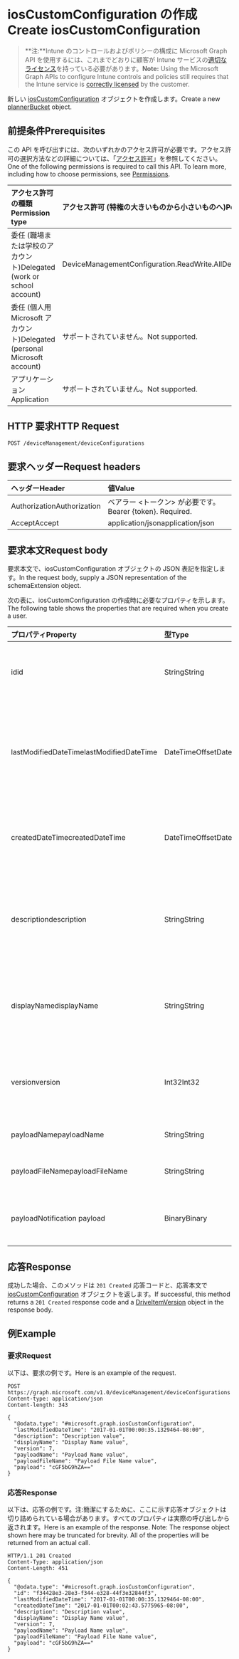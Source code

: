 # <a name="create-ioscustomconfiguration"></a><span data-ttu-id="73001-101">iosCustomConfiguration の作成</span><span class="sxs-lookup"><span data-stu-id="73001-101">Create iosCustomConfiguration</span></span>

> <span data-ttu-id="73001-102">**注:**Intune のコントロールおよびポリシーの構成に Microsoft Graph API を使用するには、これまでどおりに顧客が Intune サービスの[適切なライセンス](https://go.microsoft.com/fwlink/?linkid=839381)を持っている必要があります。</span><span class="sxs-lookup"><span data-stu-id="73001-102">**Note:** Using the Microsoft Graph APIs to configure Intune controls and policies still requires that the Intune service is [correctly licensed](https://go.microsoft.com/fwlink/?linkid=839381) by the customer.</span></span>

<span data-ttu-id="73001-103">新しい [iosCustomConfiguration](../resources/intune_deviceconfig_ioscustomconfiguration.md) オブジェクトを作成します。</span><span class="sxs-lookup"><span data-stu-id="73001-103">Create a new [plannerBucket](../resources/intune_deviceconfig_ioscustomconfiguration.md) object.</span></span>
## <a name="prerequisites"></a><span data-ttu-id="73001-104">前提条件</span><span class="sxs-lookup"><span data-stu-id="73001-104">Prerequisites</span></span>
<span data-ttu-id="73001-p101">この API を呼び出すには、次のいずれかのアクセス許可が必要です。アクセス許可の選択方法などの詳細については、「[アクセス許可](../../../concepts/permissions_reference.md)」を参照してください。</span><span class="sxs-lookup"><span data-stu-id="73001-p101">One of the following permissions is required to call this API. To learn more, including how to choose permissions, see [Permissions](../../../concepts/permissions_reference.md).</span></span>

|<span data-ttu-id="73001-107">アクセス許可の種類</span><span class="sxs-lookup"><span data-stu-id="73001-107">Permission type</span></span>|<span data-ttu-id="73001-108">アクセス許可 (特権の大きいものから小さいものへ)</span><span class="sxs-lookup"><span data-stu-id="73001-108">Permissions (from least to most privileged)</span></span>|
|:---|:---|
|<span data-ttu-id="73001-109">委任 (職場または学校のアカウント)</span><span class="sxs-lookup"><span data-stu-id="73001-109">Delegated (work or school account)</span></span>|<span data-ttu-id="73001-110">DeviceManagementConfiguration.ReadWrite.All</span><span class="sxs-lookup"><span data-stu-id="73001-110">DeviceManagementConfiguration.ReadWrite.All</span></span>|
|<span data-ttu-id="73001-111">委任 (個人用 Microsoft アカウント)</span><span class="sxs-lookup"><span data-stu-id="73001-111">Delegated (personal Microsoft account)</span></span>|<span data-ttu-id="73001-112">サポートされていません。</span><span class="sxs-lookup"><span data-stu-id="73001-112">Not supported.</span></span>|
|<span data-ttu-id="73001-113">アプリケーション</span><span class="sxs-lookup"><span data-stu-id="73001-113">Application</span></span>|<span data-ttu-id="73001-114">サポートされていません。</span><span class="sxs-lookup"><span data-stu-id="73001-114">Not supported.</span></span>|

## <a name="http-request"></a><span data-ttu-id="73001-115">HTTP 要求</span><span class="sxs-lookup"><span data-stu-id="73001-115">HTTP Request</span></span>
<!-- {
  "blockType": "ignored"
}
-->
``` http
POST /deviceManagement/deviceConfigurations
```

## <a name="request-headers"></a><span data-ttu-id="73001-116">要求ヘッダー</span><span class="sxs-lookup"><span data-stu-id="73001-116">Request headers</span></span>
|<span data-ttu-id="73001-117">ヘッダー</span><span class="sxs-lookup"><span data-stu-id="73001-117">Header</span></span>|<span data-ttu-id="73001-118">値</span><span class="sxs-lookup"><span data-stu-id="73001-118">Value</span></span>|
|:---|:---|
|<span data-ttu-id="73001-119">Authorization</span><span class="sxs-lookup"><span data-stu-id="73001-119">Authorization</span></span>|<span data-ttu-id="73001-120">ベアラー &lt;トークン&gt; が必要です。</span><span class="sxs-lookup"><span data-stu-id="73001-120">Bearer {token}. Required.</span></span>|
|<span data-ttu-id="73001-121">Accept</span><span class="sxs-lookup"><span data-stu-id="73001-121">Accept</span></span>|<span data-ttu-id="73001-122">application/json</span><span class="sxs-lookup"><span data-stu-id="73001-122">application/json</span></span>|

## <a name="request-body"></a><span data-ttu-id="73001-123">要求本文</span><span class="sxs-lookup"><span data-stu-id="73001-123">Request body</span></span>
<span data-ttu-id="73001-124">要求本文で、iosCustomConfiguration オブジェクトの JSON 表記を指定します。</span><span class="sxs-lookup"><span data-stu-id="73001-124">In the request body, supply a JSON representation of the schemaExtension object.</span></span>

<span data-ttu-id="73001-125">次の表に、iosCustomConfiguration の作成時に必要なプロパティを示します。</span><span class="sxs-lookup"><span data-stu-id="73001-125">The following table shows the properties that are required when you create a user.</span></span>

|<span data-ttu-id="73001-126">プロパティ</span><span class="sxs-lookup"><span data-stu-id="73001-126">Property</span></span>|<span data-ttu-id="73001-127">型</span><span class="sxs-lookup"><span data-stu-id="73001-127">Type</span></span>|<span data-ttu-id="73001-128">説明</span><span class="sxs-lookup"><span data-stu-id="73001-128">Description</span></span>|
|:---|:---|:---|
|<span data-ttu-id="73001-129">id</span><span class="sxs-lookup"><span data-stu-id="73001-129">id</span></span>|<span data-ttu-id="73001-130">String</span><span class="sxs-lookup"><span data-stu-id="73001-130">String</span></span>|<span data-ttu-id="73001-131">エンティティのキー。</span><span class="sxs-lookup"><span data-stu-id="73001-131">Name of the entity.</span></span> <span data-ttu-id="73001-132">[deviceConfiguration](../resources/intune_deviceconfig_deviceconfiguration.md) から継承します</span><span class="sxs-lookup"><span data-stu-id="73001-132">Inherited from [deviceConfiguration](../resources/intune_deviceconfig_deviceconfiguration.md)</span></span>|
|<span data-ttu-id="73001-133">lastModifiedDateTime</span><span class="sxs-lookup"><span data-stu-id="73001-133">lastModifiedDateTime</span></span>|<span data-ttu-id="73001-134">DateTimeOffset</span><span class="sxs-lookup"><span data-stu-id="73001-134">DateTimeOffset</span></span>|<span data-ttu-id="73001-135">オブジェクトの最終更新の DateTime。</span><span class="sxs-lookup"><span data-stu-id="73001-135">Gets or sets a DateTime value specifying when the node object was last modified.</span></span> <span data-ttu-id="73001-136">[deviceConfiguration](../resources/intune_deviceconfig_deviceconfiguration.md) から継承します</span><span class="sxs-lookup"><span data-stu-id="73001-136">Inherited from [deviceConfiguration](../resources/intune_deviceconfig_deviceconfiguration.md)</span></span>|
|<span data-ttu-id="73001-137">createdDateTime</span><span class="sxs-lookup"><span data-stu-id="73001-137">createdDateTime</span></span>|<span data-ttu-id="73001-138">DateTimeOffset</span><span class="sxs-lookup"><span data-stu-id="73001-138">DateTimeOffset</span></span>|<span data-ttu-id="73001-139">オブジェクトが作成された DateTime。</span><span class="sxs-lookup"><span data-stu-id="73001-139">DateTime the object was created.</span></span> <span data-ttu-id="73001-140">[deviceConfiguration](../resources/intune_deviceconfig_deviceconfiguration.md) から継承します</span><span class="sxs-lookup"><span data-stu-id="73001-140">Inherited from [deviceConfiguration](../resources/intune_deviceconfig_deviceconfiguration.md)</span></span>|
|<span data-ttu-id="73001-141">description</span><span class="sxs-lookup"><span data-stu-id="73001-141">description</span></span>|<span data-ttu-id="73001-142">String</span><span class="sxs-lookup"><span data-stu-id="73001-142">String</span></span>|<span data-ttu-id="73001-143">管理者が指定した、デバイス構成についての説明。</span><span class="sxs-lookup"><span data-stu-id="73001-143">Admin provided description of the Device Configuration.</span></span> <span data-ttu-id="73001-144">[deviceConfiguration](../resources/intune_deviceconfig_deviceconfiguration.md) から継承します</span><span class="sxs-lookup"><span data-stu-id="73001-144">Inherited from [deviceConfiguration](../resources/intune_deviceconfig_deviceconfiguration.md)</span></span>|
|<span data-ttu-id="73001-145">displayName</span><span class="sxs-lookup"><span data-stu-id="73001-145">displayName</span></span>|<span data-ttu-id="73001-146">String</span><span class="sxs-lookup"><span data-stu-id="73001-146">String</span></span>|<span data-ttu-id="73001-147">管理者が指定した、デバイス構成の名前。</span><span class="sxs-lookup"><span data-stu-id="73001-147">Admin provided name of the device configuration.</span></span> <span data-ttu-id="73001-148">[deviceConfiguration](../resources/intune_deviceconfig_deviceconfiguration.md) から継承します</span><span class="sxs-lookup"><span data-stu-id="73001-148">Inherited from [deviceConfiguration](../resources/intune_deviceconfig_deviceconfiguration.md)</span></span>|
|<span data-ttu-id="73001-149">version</span><span class="sxs-lookup"><span data-stu-id="73001-149">version</span></span>|<span data-ttu-id="73001-150">Int32</span><span class="sxs-lookup"><span data-stu-id="73001-150">Int32</span></span>|<span data-ttu-id="73001-151">デバイス構成のバージョン。</span><span class="sxs-lookup"><span data-stu-id="73001-151">Version of the device configuration.</span></span> <span data-ttu-id="73001-152">[deviceConfiguration](../resources/intune_deviceconfig_deviceconfiguration.md) から継承します</span><span class="sxs-lookup"><span data-stu-id="73001-152">Inherited from [deviceConfiguration](../resources/intune_deviceconfig_deviceconfiguration.md)</span></span>|
|<span data-ttu-id="73001-153">payloadName</span><span class="sxs-lookup"><span data-stu-id="73001-153">payloadName</span></span>|<span data-ttu-id="73001-154">String</span><span class="sxs-lookup"><span data-stu-id="73001-154">String</span></span>|<span data-ttu-id="73001-155">ユーザーに表示される名前。</span><span class="sxs-lookup"><span data-stu-id="73001-155">Name that is displayed to the user.</span></span>|
|<span data-ttu-id="73001-156">payloadFileName</span><span class="sxs-lookup"><span data-stu-id="73001-156">payloadFileName</span></span>|<span data-ttu-id="73001-157">String</span><span class="sxs-lookup"><span data-stu-id="73001-157">String</span></span>|<span data-ttu-id="73001-158">ペイロード ファイル名 (\*.mobileconfig</span><span class="sxs-lookup"><span data-stu-id="73001-158">Payload file name (\*.mobileconfig</span></span> | <span data-ttu-id="73001-159">\*.xml)。</span><span class="sxs-lookup"><span data-stu-id="73001-159">\*.xml</span></span>|
|<span data-ttu-id="73001-160">payload</span><span class="sxs-lookup"><span data-stu-id="73001-160">Notification payload</span></span>|<span data-ttu-id="73001-161">Binary</span><span class="sxs-lookup"><span data-stu-id="73001-161">Binary</span></span>|<span data-ttu-id="73001-162">ペイロード。</span><span class="sxs-lookup"><span data-stu-id="73001-162">Payload messages</span></span> <span data-ttu-id="73001-163">(UTF8 でエンコードされたバイト配列)</span><span class="sxs-lookup"><span data-stu-id="73001-163">(UTF8 encoded byte array)</span></span>|



## <a name="response"></a><span data-ttu-id="73001-164">応答</span><span class="sxs-lookup"><span data-stu-id="73001-164">Response</span></span>
<span data-ttu-id="73001-165">成功した場合、このメソッドは `201 Created` 応答コードと、応答本文で [iosCustomConfiguration](../resources/intune_deviceconfig_ioscustomconfiguration.md) オブジェクトを返します。</span><span class="sxs-lookup"><span data-stu-id="73001-165">If successful, this method returns a `201 Created` response code and a [DriveItemVersion](../resources/intune_deviceconfig_ioscustomconfiguration.md) object in the response body.</span></span>

## <a name="example"></a><span data-ttu-id="73001-166">例</span><span class="sxs-lookup"><span data-stu-id="73001-166">Example</span></span>
### <a name="request"></a><span data-ttu-id="73001-167">要求</span><span class="sxs-lookup"><span data-stu-id="73001-167">Request</span></span>
<span data-ttu-id="73001-168">以下は、要求の例です。</span><span class="sxs-lookup"><span data-stu-id="73001-168">Here is an example of the request.</span></span>
``` http
POST https://graph.microsoft.com/v1.0/deviceManagement/deviceConfigurations
Content-type: application/json
Content-length: 343

{
  "@odata.type": "#microsoft.graph.iosCustomConfiguration",
  "lastModifiedDateTime": "2017-01-01T00:00:35.1329464-08:00",
  "description": "Description value",
  "displayName": "Display Name value",
  "version": 7,
  "payloadName": "Payload Name value",
  "payloadFileName": "Payload File Name value",
  "payload": "cGF5bG9hZA=="
}
```

### <a name="response"></a><span data-ttu-id="73001-169">応答</span><span class="sxs-lookup"><span data-stu-id="73001-169">Response</span></span>
<span data-ttu-id="73001-p109">以下は、応答の例です。注:簡潔にするために、ここに示す応答オブジェクトは切り詰められている場合があります。すべてのプロパティは実際の呼び出しから返されます。</span><span class="sxs-lookup"><span data-stu-id="73001-p109">Here is an example of the response. Note: The response object shown here may be truncated for brevity. All of the properties will be returned from an actual call.</span></span>
``` http
HTTP/1.1 201 Created
Content-Type: application/json
Content-Length: 451

{
  "@odata.type": "#microsoft.graph.iosCustomConfiguration",
  "id": "f34428e3-28e3-f344-e328-44f3e32844f3",
  "lastModifiedDateTime": "2017-01-01T00:00:35.1329464-08:00",
  "createdDateTime": "2017-01-01T00:02:43.5775965-08:00",
  "description": "Description value",
  "displayName": "Display Name value",
  "version": 7,
  "payloadName": "Payload Name value",
  "payloadFileName": "Payload File Name value",
  "payload": "cGF5bG9hZA=="
}
```



